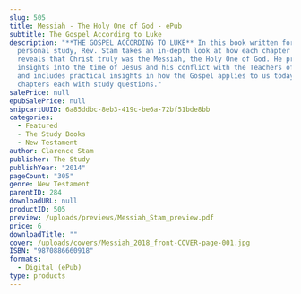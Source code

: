 ```yaml
---
slug: 505
title: Messiah - The Holy One of God - ePub
subtitle: The Gospel According to Luke
description: "**THE GOSPEL ACCORDING TO LUKE** In this book written for group or
  personal study, Rev. Stam takes an in-depth look at how each chapter of Luke
  reveals that Christ truly was the Messiah, the Holy One of God. He provides
  insights into the time of Jesus and his conflict with the Teachers of the Law
  and includes practical insights in how the Gospel applies to us today. 24
  chapters each with study questions."
salePrice: null
epubSalePrice: null
snipcartUUID: 6a85ddbc-8eb3-419c-be6a-72bf51bde8bb
categories:
  - Featured
  - The Study Books
  - New Testament
author: Clarence Stam
publisher: The Study
publishYear: "2014"
pageCount: "305"
genre: New Testament
parentID: 284
downloadURL: null
productID: 505
preview: /uploads/previews/Messiah_Stam_preview.pdf
price: 6
downloadTitle: ""
cover: /uploads/covers/Messiah_2018_front-COVER-page-001.jpg
ISBN: "9870886660918"
formats:
  - Digital (ePub)
type: products
---
```

